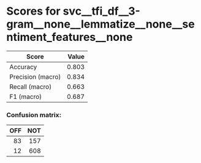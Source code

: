 # Scores for svc__tfi_df__3-gram__none__lemmatize__none__sentiment_features__none
|      Score      |Value|
|-----------------|----:|
|Accuracy         |0.803|
|Precision (macro)|0.834|
|Recall (macro)   |0.663|
|F1 (macro)       |0.687|

### Confusion matrix:
|OFF|NOT|
|--:|--:|
| 83|157|
| 12|608|
